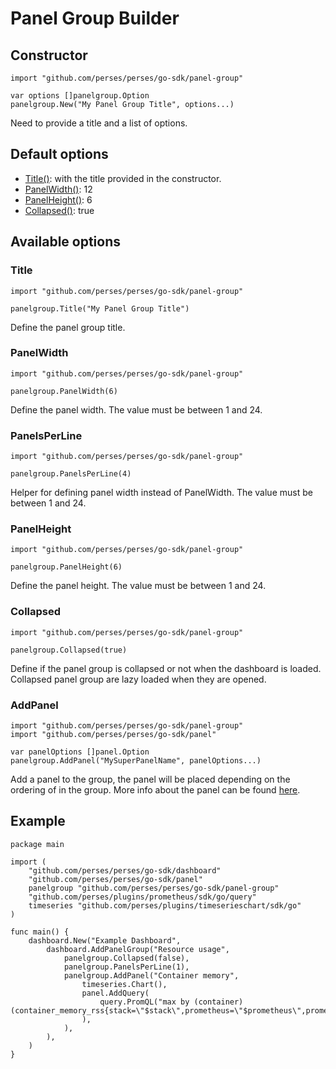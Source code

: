 # Panel Group Builder

## Constructor

```golang
import "github.com/perses/perses/go-sdk/panel-group"

var options []panelgroup.Option
panelgroup.New("My Panel Group Title", options...)
```

Need to provide a title and a list of options.

## Default options

- [Title()](#title): with the title provided in the constructor.
- [PanelWidth()](#panelwidth): 12
- [PanelHeight()](#panelheight): 6
- [Collapsed()](#collapsed): true

## Available options

### Title

```golang
import "github.com/perses/perses/go-sdk/panel-group"

panelgroup.Title("My Panel Group Title")
```

Define the panel group title.

### PanelWidth

```golang
import "github.com/perses/perses/go-sdk/panel-group"

panelgroup.PanelWidth(6)
```

Define the panel width. The value must be between 1 and 24.

### PanelsPerLine

```golang
import "github.com/perses/perses/go-sdk/panel-group"

panelgroup.PanelsPerLine(4)
```

Helper for defining panel width instead of PanelWidth. The value must be between 1 and 24.

### PanelHeight

```golang
import "github.com/perses/perses/go-sdk/panel-group"

panelgroup.PanelHeight(6)
```

Define the panel height. The value must be between 1 and 24.

### Collapsed

```golang
import "github.com/perses/perses/go-sdk/panel-group"

panelgroup.Collapsed(true)
```

Define if the panel group is collapsed or not when the dashboard is loaded.
Collapsed panel group are lazy loaded when they are opened.

### AddPanel

```golang
import "github.com/perses/perses/go-sdk/panel-group"
import "github.com/perses/perses/go-sdk/panel"

var panelOptions []panel.Option
panelgroup.AddPanel("MySuperPanelName", panelOptions...)
```

Add a panel to the group, the panel will be placed depending on the ordering of in the group.
More info about the panel can be found [here](panel.md).

## Example

```golang
package main

import (
	"github.com/perses/perses/go-sdk/dashboard"
	"github.com/perses/perses/go-sdk/panel"
	panelgroup "github.com/perses/perses/go-sdk/panel-group"
	"github.com/perses/plugins/prometheus/sdk/go/query"
	timeseries "github.com/perses/plugins/timeserieschart/sdk/go"
)

func main() {
	dashboard.New("Example Dashboard",
		dashboard.AddPanelGroup("Resource usage",
			panelgroup.Collapsed(false),
			panelgroup.PanelsPerLine(1),
			panelgroup.AddPanel("Container memory",
				timeseries.Chart(),
				panel.AddQuery(
					query.PromQL("max by (container) (container_memory_rss{stack=\"$stack\",prometheus=\"$prometheus\",prometheus_namespace=\"$prometheus_namespace\",namespace=\"$namespace\",pod=\"$pod\",container=\"$container\"})"),
				),
			),
		),
	)
}

```
